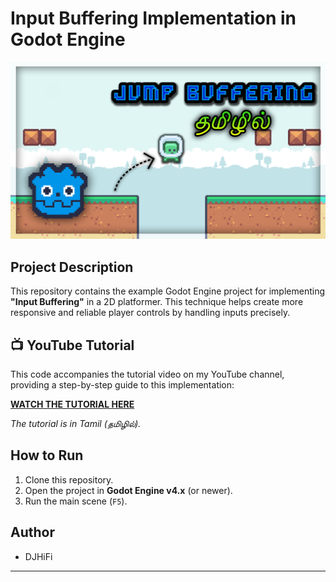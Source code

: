 # Input Buffering Implementation in Godot Engine

![Input Buffering Godot Thumbnail](Godot%20Jump%20Buffering.png)

## Project Description

This repository contains the example Godot Engine project for implementing **"Input Buffering"** in a 2D platformer. This technique helps create more responsive and reliable player controls by handling inputs precisely.

## 📺 YouTube Tutorial

This code accompanies the tutorial video on my YouTube channel, providing a step-by-step guide to this implementation:

[**WATCH THE TUTORIAL HERE**](YOUR_YOUTUBE_VIDEO_LINK_HERE)

*The tutorial is in Tamil (தமிழில்).*

## How to Run

1.  Clone this repository.
2.  Open the project in **Godot Engine v4.x** (or newer).
3.  Run the main scene (`F5`).

## Author

* DJHiFi

---
